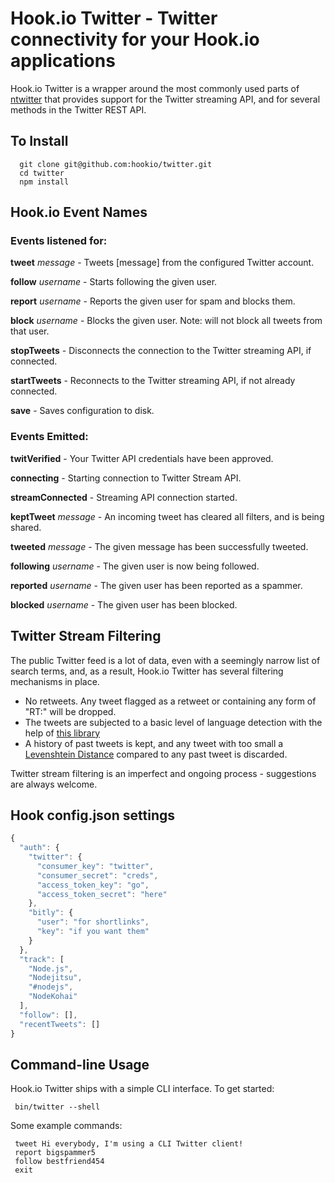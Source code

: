 # Hook.io Twitter - Twitter connectivity for your Hook.io applications

Hook.io Twitter is a wrapper around the most commonly used parts of [ntwitter](http://github.com/AvianFlu/ntwitter) that provides support for the Twitter streaming API, and for several methods in the Twitter REST API.

## To Install

      git clone git@github.com:hookio/twitter.git
      cd twitter
      npm install

## Hook.io Event Names

### Events listened for:

**tweet** *message* - Tweets [message] from the configured Twitter account.

**follow** *username* - Starts following the given user.

**report** *username* - Reports the given user for spam and blocks them.

**block** *username* - Blocks the given user.  Note: will not block all tweets from that user.

**stopTweets** - Disconnects the connection to the Twitter streaming API, if connected.

**startTweets** - Reconnects to the Twitter streaming API, if not already connected.

**save** - Saves configuration to disk.

### Events Emitted:

**twitVerified** - Your Twitter API credentials have been approved.

**connecting** - Starting connection to Twitter Stream API.

**streamConnected** - Streaming API connection started.

**keptTweet** *message* - An incoming tweet has cleared all filters, and is being shared.

**tweeted** *message* - The given message has been successfully tweeted.

**following** *username* - The given user is now being followed.

**reported** *username* - The given user has been reported as a spammer.

**blocked** *username* - The given user has been blocked.


## Twitter Stream Filtering

The public Twitter feed is a lot of data, even with a seemingly narrow list of search terms, and, as a result, Hook.io Twitter has several filtering mechanisms in place.

- No retweets.  Any tweet flagged as a retweet or containing any form of "RT:" will be dropped.
- The tweets are subjected to a basic level of language detection with the help of [this library](https://github.com/FGRibreau/node-language-detect)
- A history of past tweets is kept, and any tweet with too small a [Levenshtein Distance](http://github.com/gf3/Levenshtein) compared to any past tweet is discarded.

Twitter stream filtering is an imperfect and ongoing process - suggestions are always welcome.

## Hook config.json settings

```javascript
{
  "auth": {
    "twitter": {
      "consumer_key": "twitter",
      "consumer_secret": "creds",
      "access_token_key": "go",
      "access_token_secret": "here"
    },
    "bitly": {
      "user": "for shortlinks",
      "key": "if you want them"
    }
  },
  "track": [
    "Node.js",
    "Nodejitsu",
    "#nodejs",
    "NodeKohai"
  ],
  "follow": [],
  "recentTweets": []
}
```
## Command-line Usage

Hook.io Twitter ships with a simple CLI interface.  To get started:

     bin/twitter --shell

Some example commands:

     tweet Hi everybody, I'm using a CLI Twitter client!
     report bigspammer5
     follow bestfriend454
     exit